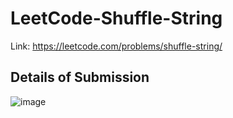 # LeetCode-Shuffle-String
Link: https://leetcode.com/problems/shuffle-string/
## Details of Submission
![image](https://github.com/mgalang229/LeetCode-Shuffle-String/assets/51401355/763bc10b-07e0-4c9b-af50-9733c98c470d)

